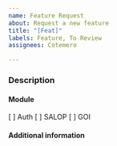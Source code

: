 ```yaml
---
name: Feature Request
about: Request a new feature
title: "[Feat]"
labels: Feature, To Review
assignees: Cotemero

---
```


### Description 
<!-- Allow the users to upload documents and images to GOI events -->

#### Module
<!-- Check what module applies. You can find the module by checking the URL. (Example: salop.example, goi.example, auth.example) -->
[ ] Auth
[ ] SALOP
[ ] GOI

#### Additional information
<!-- Could be what APIs to use, where to store files, etc -->
